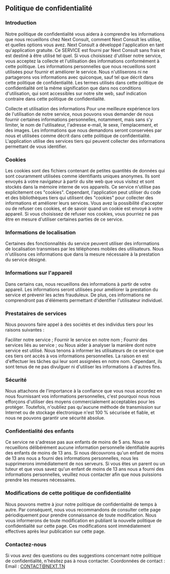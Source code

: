 
Politique de confidentialité
----------------

### Introduction
Notre politique de confidentialité vous aidera à comprendre les informations que nous recueillons chez Next Consult, comment Next Consult les utilise, et quelles options vous avez. Next Consult a développé l'application en tant qu'application gratuite. Ce SERVICE est fourni par Next Consult sans frais et est destiné à être utilisé tel quel. Si vous choisissez d'utiliser notre service, vous acceptez la collecte et l'utilisation des informations conformément à cette politique. Les informations personnelles que nous recueillons sont utilisées pour fournir et améliorer le service. Nous n'utiliserons ni ne partagerons vos informations avec quiconque, sauf tel que décrit dans cette politique de confidentialité. Les termes utilisés dans cette politique de confidentialité ont la même signification que dans nos conditions d'utilisation, qui sont accessibles sur notre site web, sauf indication contraire dans cette politique de confidentialité.

Collecte et utilisation des informations
Pour une meilleure expérience lors de l'utilisation de notre service, nous pouvons vous demander de nous fournir certaines informations personnelles, notamment, mais sans s'y limiter, le nom de l'utilisateur, l'adresse e-mail, le sexe, l'emplacement, et des images. Les informations que nous demandons seront conservées par nous et utilisées comme décrit dans cette politique de confidentialité. L'application utilise des services tiers qui peuvent collecter des informations permettant de vous identifier.

### Cookies
Les cookies sont des fichiers contenant de petites quantités de données qui sont couramment utilisées comme identifiants uniques anonymes. Ils sont envoyés à votre navigateur à partir du site web que vous visitez et sont stockés dans la mémoire interne de vos appareils. Ce service n'utilise pas explicitement ces "cookies". Cependant, l'application peut utiliser du code et des bibliothèques tiers qui utilisent des "cookies" pour collecter des informations et améliorer leurs services. Vous avez la possibilité d'accepter ou de refuser ces cookies, et de savoir quand un cookie est envoyé à votre appareil. Si vous choisissez de refuser nos cookies, vous pourriez ne pas être en mesure d'utiliser certaines parties de ce service.

### Informations de localisation
Certaines des fonctionnalités du service peuvent utiliser des informations de localisation transmises par les téléphones mobiles des utilisateurs. Nous n'utilisons ces informations que dans la mesure nécessaire à la prestation du service désigné.

### Informations sur l'appareil
Dans certains cas, nous recueillons des informations à partir de votre appareil. Les informations seront utilisées pour améliorer la prestation du service et prévenir les actes frauduleux. De plus, ces informations ne comprendront pas d'éléments permettant d'identifier l'utilisateur individuel.

### Prestataires de services
Nous pouvons faire appel à des sociétés et des individus tiers pour les raisons suivantes :

Faciliter notre service ;
Fournir le service en notre nom ;
Fournir des services liés au service ; ou
Nous aider à analyser la manière dont notre service est utilisé.
Nous tenons à informer les utilisateurs de ce service que ces tiers ont accès à vos informations personnelles. La raison en est d'effectuer les tâches qui leur sont assignées en notre nom. Cependant, ils sont tenus de ne pas divulguer ni d'utiliser les informations à d'autres fins.

### Sécurité
Nous attachons de l'importance à la confiance que vous nous accordez en nous fournissant vos informations personnelles, c'est pourquoi nous nous efforçons d'utiliser des moyens commercialement acceptables pour les protéger. Toutefois, n'oubliez pas qu'aucune méthode de transmission sur Internet ou de stockage électronique n'est 100 % sécurisée et fiable, et nous ne pouvons garantir une sécurité absolue.

### Confidentialité des enfants
Ce service ne s'adresse pas aux enfants de moins de 5 ans. Nous ne recueillons délibérément aucune information personnelle identifiable auprès des enfants de moins de 13 ans. Si nous découvrons qu'un enfant de moins de 13 ans nous a fourni des informations personnelles, nous les supprimerons immédiatement de nos serveurs. Si vous êtes un parent ou un tuteur et que vous savez qu'un enfant de moins de 13 ans nous a fourni des informations personnelles, veuillez nous contacter afin que nous puissions prendre les mesures nécessaires.

### Modifications de cette politique de confidentialité
Nous pouvons mettre à jour notre politique de confidentialité de temps à autre. Par conséquent, nous vous recommandons de consulter cette page périodiquement pour prendre connaissance de toute modification. Nous vous informerons de toute modification en publiant la nouvelle politique de confidentialité sur cette page. Ces modifications sont immédiatement effectives après leur publication sur cette page.

### Contactez-nous
Si vous avez des questions ou des suggestions concernant notre politique de confidentialité, n'hésitez pas à nous contacter.
Coordonnées de contact :
Email : CONTACT@NEXT.TN
